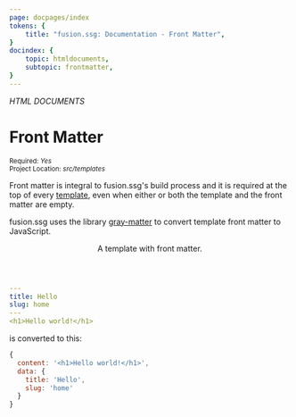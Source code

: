 ```yaml
---
page: docpages/index
tokens: {
    title: "fusion.ssg: Documentation - Front Matter",
}
docindex: {
    topic: htmldocuments,
    subtopic: frontmatter,
}
---
```


<em>HTML DOCUMENTS</em>

# Front Matter

<section class="container">
<div><small>Required: <em>Yes</em></small></div>
<div><small>Project Location: <em>src/templates</em></small></div>
</section>

<p class="info">Front matter is integral to fusion.ssg's build process and it is required at the top of every <a href="{baseURL}/docs/htmldocuments/templates">template</a>, even when either or both the template and the front matter are empty.</p>
<p class="info">fusion.ssg uses the library <a href="https://www.npmjs.com/package/gray-matter">gray-matter</a> to convert template front matter to JavaScript.</p>

<article>
<header><p class="example">A template with front matter.</p></header>

```YAML
---
title: Hello
slug: home
---
<h1>Hello world!</h1>
```
is converted to this:

```JAVASCRIPT
{
  content: '<h1>Hello world!</h1>',
  data: {
    title: 'Hello',
    slug: 'home'
  }
}
```
</article>
